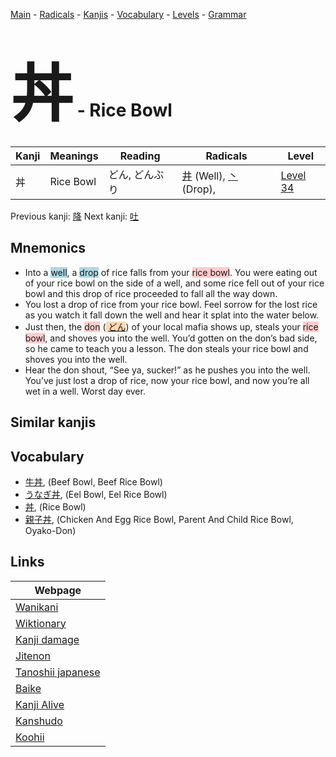<style> bigfont {font-size: 100px}</style>
[Main](../README.md) -
[Radicals](../radicals.md) -
[Kanjis](../kanjis.md) -
[Vocabulary](../vocabulary.md) -
[Levels](../levels.md) -
[Grammar](../grammar.md)
# <bigfont> 丼</bigfont> - Rice Bowl 

| Kanji | Meanings | Reading | Radicals | Level |
| --- | --- | --- | --- | --- |
| 丼 | Rice Bowl | どん, どんぶり | [井](../radicals/井.md) (Well), [丶](../radicals/丶.md) (Drop),  | [Level 34](../levels/wk_level34.md) |

Previous kanji: [降](降.md) Next kanji: [吐](吐.md) 

## Mnemonics
 * Into a <span style="background-color:#ADD8E6"> well</span>, a <span style="background-color:#ADD8E6"> drop</span> of rice falls from your <span style="background-color:#ffcccb"> rice bowl</span>. You were eating out of your rice bowl on the side of a well, and some rice fell out of your rice bowl and this drop of rice proceeded to fall all the way down.
* You lost a drop of rice from your rice bowl. Feel sorrow for the lost rice as you watch it fall down the well and hear it splat into the water below.
* Just then, the <span style="background-color:#ffcccb"> don</span> (<span style="background-color:#fed8b1"> [どん](https://jisho.org/search/どん)</span>) of your local mafia shows up, steals your <span style="background-color:#ffcccb"> rice bowl</span>, and shoves you into the well. You’d gotten on the don’s bad side, so he came to teach you a lesson. The don steals your rice bowl and shoves you into the well.
* Hear the don shout, “See ya, sucker!” as he pushes you into the well. You’ve just lost a drop of rice, now your rice bowl, and now you’re all wet in a well. Worst day ever.


## Similar kanjis
 


## Vocabulary
 * [牛丼](../vocabulary/丼.md), (Beef Bowl, Beef Rice Bowl)
* [うなぎ丼](../vocabulary/丼.md), (Eel Bowl, Eel Rice Bowl)
* [丼](../vocabulary/丼.md), (Rice Bowl)
* [親子丼](../vocabulary/丼.md), (Chicken And Egg Rice Bowl, Parent And Child Rice Bowl, Oyako-Don)



## Links 

| Webpage |
| --- |
| [Wanikani          ](https://www.wanikani.com/kanji/丼) |
| [Wiktionary        ](https://en.wiktionary.org/wiki/丼) |
| [Kanji damage      ](http://www.kanjidamage.com/kanji/search?utf8=✓&q=丼) |
| [Jitenon           ](https://jitenon.com/kanji/丼) |
| [Tanoshii japanese ](https://www.tanoshiijapanese.com/dictionary/kanji.cfm?k=丼) |
| [Baike             ](https://baike.baidu.com/item/丼) |
| [Kanji Alive       ](https://app.kanjialive.com/丼) |
| [Kanshudo          ](https://www.kanshudo.com/searchmn?q=丼) |
| [Koohii            ](https://kanji.koohii.com/study/kanji/丼) |
